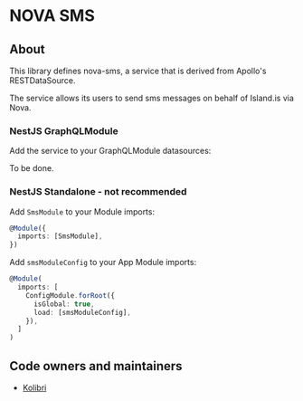 # NOVA SMS

## About

This library defines nova-sms, a service that is derived from Apollo's RESTDataSource.

The service allows its users to send sms messages on behalf of Island.is via Nova.

### NestJS GraphQLModule

Add the service to your GraphQLModule datasources:

To be done.

### NestJS Standalone - not recommended

Add `SmsModule` to your Module imports:

```typescript
@Module({
  imports: [SmsModule],
})
```

Add `smsModuleConfig` to your App Module imports:

```typescript
@Module(
  imports: [
    ConfigModule.forRoot({
      isGlobal: true,
      load: [smsModuleConfig],
    }),
  ]
)
```

## Code owners and maintainers

- [Kolibri](https://github.com/orgs/island-is/teams/kolibri/members)
